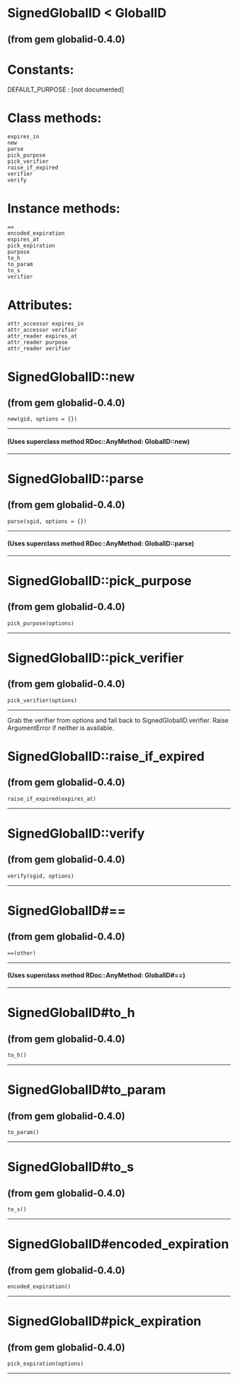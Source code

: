 # SignedGlobalID < GlobalID

(from gem globalid-0.4.0)
---
# Constants:

DEFAULT_PURPOSE
:   [not documented]


# Class methods:

    expires_in
    new
    parse
    pick_purpose
    pick_verifier
    raise_if_expired
    verifier
    verify

# Instance methods:

    ==
    encoded_expiration
    expires_at
    pick_expiration
    purpose
    to_h
    to_param
    to_s
    verifier

# Attributes:

    attr_accessor expires_in
    attr_accessor verifier
    attr_reader expires_at
    attr_reader purpose
    attr_reader verifier

# SignedGlobalID::new

(from gem globalid-0.4.0)
---
    new(gid, options = {})

---

#### (Uses superclass method RDoc::AnyMethod: GlobalID::new)
---


# SignedGlobalID::parse

(from gem globalid-0.4.0)
---
    parse(sgid, options = {})

---

#### (Uses superclass method RDoc::AnyMethod: GlobalID::parse)
---


# SignedGlobalID::pick_purpose

(from gem globalid-0.4.0)
---
    pick_purpose(options)

---


# SignedGlobalID::pick_verifier

(from gem globalid-0.4.0)
---
    pick_verifier(options)

---

Grab the verifier from options and fall back to SignedGlobalID.verifier. Raise
ArgumentError if neither is available.


# SignedGlobalID::raise_if_expired

(from gem globalid-0.4.0)
---
    raise_if_expired(expires_at)

---


# SignedGlobalID::verify

(from gem globalid-0.4.0)
---
    verify(sgid, options)

---


# SignedGlobalID#==

(from gem globalid-0.4.0)
---
    ==(other)

---

#### (Uses superclass method RDoc::AnyMethod: GlobalID#==)
---


# SignedGlobalID#to_h

(from gem globalid-0.4.0)
---
    to_h()

---


# SignedGlobalID#to_param

(from gem globalid-0.4.0)
---
    to_param()

---


# SignedGlobalID#to_s

(from gem globalid-0.4.0)
---
    to_s()

---


# SignedGlobalID#encoded_expiration

(from gem globalid-0.4.0)
---
    encoded_expiration()

---


# SignedGlobalID#pick_expiration

(from gem globalid-0.4.0)
---
    pick_expiration(options)

---


